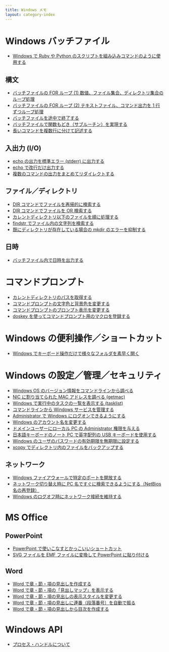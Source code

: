 ```yaml
---
title: Windows メモ
layout: category-index
---
```


Windows バッチファイル
====
* [Windows で Ruby や Python のスクリプトを組み込みコマンドのように使用する](run-script-as-command.html)

構文
----
* [バッチファイルの FOR ループ (1) 数値、ファイル集合、ディレクトリ集合のループ処理](for-loop.html)
* [バッチファイルの FOR ループ (2) テキストファイル、コマンド出力を 1 行ずつループ処理](for-loop2.html)
* [バッチファイルを途中で終了する](exit-batch.html)
* [バッチファイルで関数もどき（サブルーチン）を実現する](subroutine.html)
* [長いコマンドを複数行に分けて記述する](syntax/separate-long-line.html)

入出力 (I/O)
----
* [echo の出力を標準エラー (stderr) に出力する](echo-to-stderr.html)
* [echo で改行だけ出力する](echo-newline.html)
* [複数のコマンドの出力をまとめてリダイレクトする](io/collect-output.html)

ファイル／ディレクトリ
----
* [DIR コマンドでファイルを再帰的に検索する](find-files.html)
* [DIR コマンドでファイルを OR 検索する](or-dir.html)
* [カレントディレクトリ以下のファイルを順に処理する](for-each-file.html)
* [findstr でファイル内の文字列を検索する](file/findstr.html)
* [既にディレクトリが存在している場合の mkdir のエラーを抑制する](file/avoid-mkdir-error.html)

日時
----
* [バッチファイル内で日時を出力する](batch/display-time.html)

コマンドプロンプト
====
* [カレントディレクトリのパスを取得する](cmd/get-current-dir.html)
* [コマンドプロンプトの文字色と背景色を変更する](settings/change-color-of-cmd.html)
* [コマンドプロンプトのプロンプト表示を変更する](settings/change-prompt.html)
* [doskey を使ってコマンドプロンプト用のマクロを登録する](settings/doskey.html)

Windows の便利操作／ショートカット
====
* [Windows でキーボード操作だけで様々なフォルダを素早く開く](open-dir-by-keyboard.html)


Windows の設定／管理／セキュリティ
====
* [Windows OS のバージョン情報をコマンドラインから調べる](admin/os-version.html)
* [NIC に割り当てられた MAC アドレスを調べる (getmac)](admin/getmac.html)
* [Windows で実行中のタスクの一覧を表示する (tasklist)](admin/tasklist.html)
* [コマンドラインから Windows サービスを管理する](manage-services-from-command-line.html)
* [Administrator で Windows にログオンできるようにする](logon-as-admin.html)
* [Windows のアカウント名を変更する](change-account-name.html)
* [ドメインユーザーにローカル PC の Administrator 権限を与える](add-admin-to-domain-user.html)
* [日本語キーボードのノート PC で英字配列の USB キーボードを使用する](usb-us-keyboard.html)
* [Windows のユーザのパスワードの有効期限を無期限に設定する](settings/unlimited-password.html)
* [xcopy でディレクトリ内のファイルをバックアップする](xcopy.html)

ネットワーク
----
* [Windows ファイアウォールで特定のポートを開放する](open-firewall-port.html)
* [ネットワーク切り替え時に PC 名ですぐに検索できるようにする（NetBios 名の再登録）](network/register-netbios.html)
* [Windows のログオフ時にネットワーク接続を維持する](network/keep-connection-after-logging-off.html)


MS Office
====

PowerPoint
----
- [PowerPoint で使いこなすとかっこいいショートカット](powerpoint/shortcut.html)
- [SVG ファイルを EMF ファイルに変換して PowerPoint に貼り付ける](powerpoint/svg2emf.html)

Word
----
- [Word で章・節・項の見出しを作成する](word/create-chapter.html)
- [Word で章・節・項の「見出しマップ」を表示する](word/chapter-map.html)
- [Word で章・節・項の見出しの表示スタイルを変更する](word/chapter-style.html)
- [Word で章・節・項の見出しに連番（段落番号）を自動で振る](word/number-chapters.html)
- [Word で章・節・項の見出しから目次を作成する](word/create-toc.html)


Windows API
====
* [プロセス・ハンドルについて](winapi/process-handle.html)

